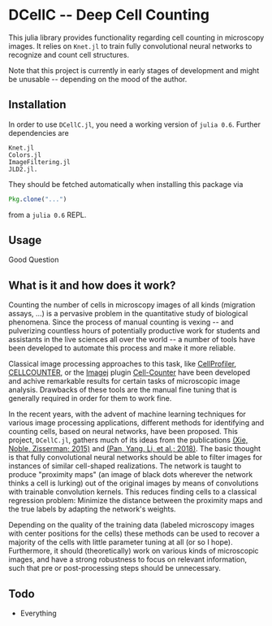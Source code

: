 
# DCellC -- Deep Cell Counting 

This julia library provides functionality regarding cell counting in
microscopy images. It relies on `Knet.jl` to train fully convolutional
neural networks to recognize and count cell structures.

Note that this project is currently in early stages of development and
might be unusable -- depending on the mood of the author.

## Installation
In order to use `DCellC.jl`, you need a working version of `julia 0.6`.
Further dependencies are
```
Knet.jl
Colors.jl
ImageFiltering.jl
JLD2.jl.
```
They should be fetched automatically when installing this package via
```julia
Pkg.clone("...")
```
from a `julia 0.6` REPL. 

## Usage

Good Question

## What is it and how does it work?
Counting the number of cells in microscopy images of all kinds (migration
assays, ...) is a pervasive problem in the quantitative study of biological
phenomena. Since the process of manual counting is vexing -- and
pulverizing countless hours of potentially productive work for students and
assistants in the live sciences all over the world -- a number of tools
have been developed to automate this process and make it more reliable. 

Classical image processing approaches to this task, like
[CellProfiler](http://cellprofiler.org/),
[CELLCOUNTER](https://www.hindawi.com/journals/bmri/2014/863564/),
or the [Imagej](https://imagej.net) plugin
[Cell-Counter](https://imagej.nih.gov/ij/plugins/cell-counter.html)
have been developed and achive remarkable results for certain tasks of
microscopic image analysis. Drawbacks of these tools are the manual fine
tuning that is generally required in order for them to work fine.

In the recent years, with the advent of machine learning techniques for
various image processing applications, different methods for identifying
and counting cells, based on neural networks, have been proposed. This
project, `DCellC.jl`, gathers much of its ideas from the publications 
[(Xie, Noble, Zisserman; 2015)](https://www.tandfonline.com/doi/abs/10.1080/21681163.2016.1149104) and
[(Pan, Yang, Li, et al.; 2018)](https://link.springer.com/article/10.1007%2Fs11280-017-0520-7). 
The basic thought is that fully convolutional neural networks should be
able to filter images for instances of similar cell-shaped realizations.
The network is taught to produce "proximity maps" (an image of black dots
wherever the network thinks a cell is lurking) out of the original
images by means of convolutions with trainable convolution kernels. This
reduces finding cells to a classical regression problem: Minimize the
distance between the proximity maps and the true labels by adapting the
network's weights.

Depending on the quality of the training data (labeled microscopy images
with center positions for the cells) these methods can be used to
recover a majority of the cells with little parameter tuning at all (or so
I hope). Furthermore, it should (theoretically) work on various kinds of
microscopic images, and have a strong robustness to focus on relevant
information, such that pre or post-processing steps should be unnecessary.

## Todo

* Everything

